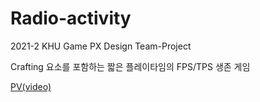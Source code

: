 # Radio-activity
2021-2 KHU Game PX Design Team-Project

Crafting 요소를 포함하는 짧은 플레이타임의 FPS/TPS 생존 게임

[PV(video)](https://youtu.be/P9PxOcC737w)
